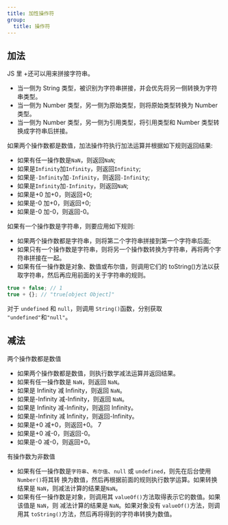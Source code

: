 ```yaml
---
title: 加性操作符
group:
  title: 操作符
---
```


## 加法

JS 里 +还可以用来拼接字符串。

- 当一侧为 String 类型，被识别为字符串拼接，并会优先将另一侧转换为字符串类型。
- 当一侧为 Number 类型，另一侧为原始类型，则将原始类型转换为 Number 类型。
- 当一侧为 Number 类型，另一侧为引用类型，将引用类型和 Number 类型转换成字符串后拼接。

如果两个操作数都是数值，加法操作符执行加法运算并根据如下规则返回结果:

- 如果有任一操作数是`NaN`，则返回`NaN`;
- 如果是`Infinity`加`Infinity`，则返回`Infinity`;
- 如果是`-Infinity`加`-Infinity`，则返回`-Infinity`;
- 如果是`Infinity`加`-Infinity`，则返回`NaN`;
- 如果是+0 加+0，则返回+0;
- 如果是-0 加+0，则返回+0;
- 如果是-0 加-0，则返回-0。

如果有一个操作数是字符串，则要应用如下规则:

- 如果两个操作数都是字符串，则将第二个字符串拼接到第一个字符串后面;
- 如果只有一个操作数是字符串，则将另一个操作数转换为字符串，再将两个字符串拼接在一起。
- 如果有任一操作数是对象、数值或布尔值，则调用它们的 toString()方法以获取字符串，然后再应用前面的关于字符串的规则。

```js
true + false; // 1
true + {}; // "true[object Object]"
```

对于 `undefined` 和 `null`，则调用 `String()`函数，分别获取 `"undefined"`和`"null"`。

## 减法

两个操作数都是数值

- 如果两个操作数都是数值，则执行数学减法运算并返回结果。
- 如果有任一操作数是 `NaN`，则返回 `NaN`。
- 如果是 Infinity 减 Infinity，则返回 `NaN`。
- 如果是-Infinity 减-Infinity，则返回 `NaN`。
- 如果是 Infinity 减-Infinity，则返回 Infinity。
- 如果是-Infinity 减 Infinity，则返回-Infinity。
- 如果是+0 减+0，则返回+0。 7
- 如果是+0 减-0，则返回-0。
- 如果是-0 减-0，则返回+0。

有操作数为非数值

- 如果有任一操作数是`字符串`、`布尔值`、`null` 或 `undefined`，则先在后台使用 `Number()`将其转
  换为数值，然后再根据前面的规则执行数学运算。如果转换结果是 `NaN`，则减法计算的结果是`NaN`。
- 如果有任一操作数是对象，则调用其 `valueOf()`方法取得表示它的数值。如果该值是 `NaN`，则
  减法计算的结果是 `NaN`。如果对象没有 `valueOf()`方法，则调用其 `toString()`方法，然后再将得到的字符串转换为数值。
